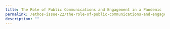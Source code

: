 ```yaml
---
title: The Role of Public Communications and Engagement in a Pandemic
permalink: /ethos-issue-22/the-role-of-public-communications-and-engagement-in-a-pandemic/
description: ""
---
```


